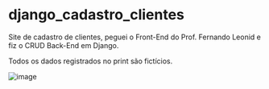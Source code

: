 # django_cadastro_clientes

Site de cadastro de clientes, peguei o Front-End do Prof. Fernando Leonid e fiz o CRUD Back-End em Django.

Todos os dados registrados no print são fictícios.


![image](https://user-images.githubusercontent.com/99411247/171064594-77101282-1531-4546-9f8c-3f0d0ce35556.png)
